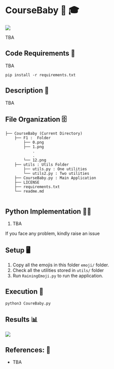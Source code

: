 # CourseBaby 👶 🎓

[![](https://img.shields.io/github/license/sourcerer-io/hall-of-fame.svg?colorB=ff0000)](https://github.com/akshaybahadur21/CourseBaby/blob/main/LICENSE) 

TBA

## Code Requirements 🦄
TBA

`pip install -r requirements.txt`

## Description 🌈
TBA



## File Organization 🗄️

```shell
├── CourseBaby (Current Directory)
    ├── F1 :  Folder
        ├── 0.png
        ├── 1.png
            .
            .
        └── 12.png
    ├── utils : Utils Folder
        ├── utils.py : One utilities
        └── utils2.py : Two utilities
    ├── CourseBaby.py : Main Application
    ├── LICENSE
    ├── requirements.txt
    └── readme.md
        
```

## Python  Implementation 👨‍🔬

1) TBA

If you face any problem, kindly raise an issue

## Setup 🖥️

1) Copy all the emojis in this folder `emoji/` folder.
2) Check all the utilities stored in `utils/` folder
3) Run `RainingEmoji.py` to run the application.

## Execution 🐉

```
python3 CoureBaby.py
```

## Results 📊
<img src="TBA">

## References: 🔱
 
 - TBA



